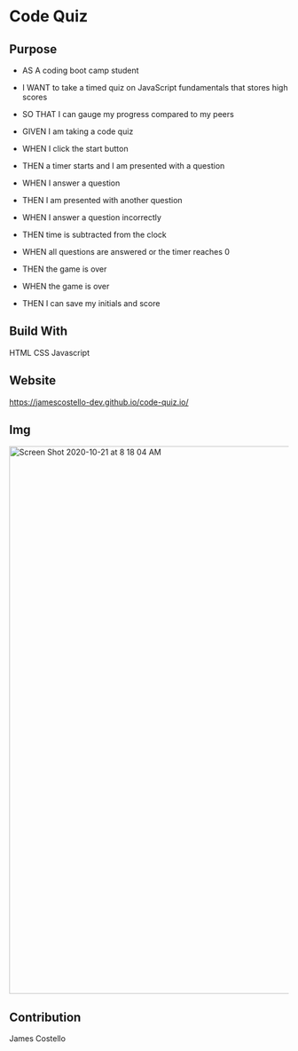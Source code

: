 # Code Quiz

## Purpose 
* AS A coding boot camp student
* I WANT to take a timed quiz on JavaScript fundamentals that stores high scores
* SO THAT I can gauge my progress compared to my peers

* GIVEN I am taking a code quiz
* WHEN I click the start button
* THEN a timer starts and I am presented with a question
* WHEN I answer a question
* THEN I am presented with another question
* WHEN I answer a question incorrectly
* THEN time is subtracted from the clock
* WHEN all questions are answered or the timer reaches 0
* THEN the game is over
* WHEN the game is over
* THEN I can save my initials and score

## Build With
HTML
CSS
Javascript

## Website
https://jamescostello-dev.github.io/code-quiz.io/

## Img
<img width="987" alt="Screen Shot 2020-10-21 at 8 18 04 AM" src="https://user-images.githubusercontent.com/28774706/96740916-269faf00-1376-11eb-9d43-e623d588a3ae.png">

## Contribution 
James Costello
